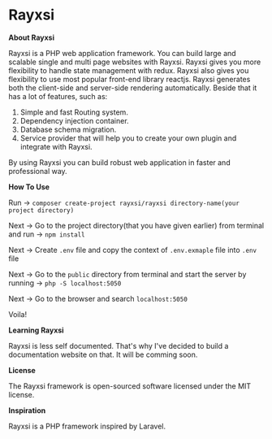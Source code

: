 # Rayxsi

**About Rayxsi**

Rayxsi is a PHP web application framework. You can build large and scalable single and multi page websites with Rayxsi. Rayxsi gives you more flexibility to handle state management with redux. Rayxsi also gives you flexibility to use most popular front-end library reactjs. Rayxsi generates both the client-side and server-side rendering automatically. Beside that it has a lot of features, such as:

1. Simple and fast Routing system.
2. Dependency injection container.
3. Database schema migration.
4. Service provider that will help you to create your own plugin and integrate with Rayxsi.

By using Rayxsi you can build robust web application in faster and professional way.

**How To Use**

Run -> `composer create-project rayxsi/rayxsi directory-name(your project directory)`

Next -> Go to the project directory(that you have given earlier) from terminal and run -> `npm install`

Next -> Create `.env` file and copy the context of `.env.exmaple` file into `.env` file

Next -> Go to the `public` directory from terminal and start the server by running -> `php -S localhost:5050`

Next -> Go to the browser and search `localhost:5050`

Voila!


**Learning Rayxsi**

Rayxsi is less self documented. That's why I've decided to build a documentation website on that. It will be comming soon.

**License**

The Rayxsi framework is open-sourced software licensed under the MIT license.

**Inspiration**

Rayxsi is a PHP framework inspired by Laravel.
